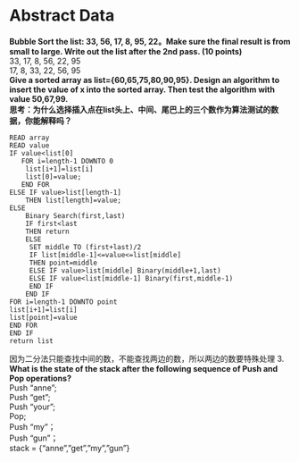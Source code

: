# Abstract Data
**Bubble Sort the list: 33, 56, 17, 8, 95, 22。Make sure the final result is from small to large. Write out the list after the 2nd pass. (10 points)**  
33, 17, 8, 56, 22, 95  
17, 8, 33, 22, 56, 95  
**Give a sorted array as list={60,65,75,80,90,95}. Design an algorithm to insert the value of x into the sorted array. Then test the algorithm with value 50,67,99.  
思考：为什么选择插入点在list头上、中间、尾巴上的三个数作为算法测试的数据，你能解释吗？**
```
READ array
READ value
IF value<list[0]
   FOR i=length-1 DOWNTO 0
    list[i+1]=list[i]
    list[0]=value;
   END FOR
ELSE IF value>list[length-1]
    THEN list[length]=value;
ELSE
    Binary Search(first,last)
    IF first<last
    THEN return
    ELSE
     SET middle TO (first+last)/2
     IF list[middle-1]<=value<=list[middle]
     THEN point=middle
     ELSE IF value>list[middle] Binary(middle+1,last)
     ELSE IF value<list[middle-1] Binary(first,middle-1)
     END IF
    END IF
FOR i=length-1 DOWNTO point
list[i+1]=list[i]
list[point]=value
END FOR
END IF
return list
```
因为二分法只能查找中间的数，不能查找两边的数，所以两边的数要特殊处理
3. **What is the state of the stack after the following sequence of Push and Pop operations?**  
Push “anne”;  
Push “get”;  
Push “your”;  
Pop;  
Push “my”；  
Push “gun”；  
stack = {“anne”,”get”,”my”,”gun”}